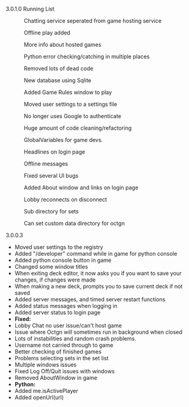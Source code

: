 3.0.1.0 Running List
<ul style="display: block;">
	<ul>Chatting service seperated from game hosting service</ul>
	<ul>Offline play added</ul>
	<ul>More info about hosted games</ul>
	<ul>Python error checking/catching in multiple places</ul>
	<ul>Removed lots of dead code</ul>
	<ul>New database using Sqlite</ul>
	<ul>Added Game Rules window to play</ul>
	<ul>Moved user settings to a settings file</ul>
	<ul>No longer uses Google to authenticate</ul>
	<ul>Huge amount of code cleaning/refactoring</ul>
	<ul>GlobalVariables for game devs.</ul>
	<ul>Headlines on login page</ul>
	<ul>Offline messages</ul>
	<ul>Fixed several UI bugs</ul>
	<ul>Added About window and links on login page</ul>
	<ul>Lobby reconnects on disconnect</ul>
	<ul>Sub directory for sets</ul>
	<ul>Can set custom data directory for octgn</ul>
</ul>
3.0.0.3
<ul style="display: block; ">
	<li>Moved user settings to the registry</li>
	<li>Added "/developer" command while in game for python console</li>
	<li>Added python console button in game</li>
	<li>Changed some window titles</li>
	<li>When exiting deck editor, it now asks you if you want to save your changes, if changes were made</li>
	<li>When making a new deck, prompts you to save current deck if not saved</li>
	<li>Added server messages, and timed server restart functions</li>
	<li>Added status messages when logging in</li>
	<li>Added server status to login page</li>
	<li><b>Fixed:</b></li>
	<li>Lobby Chat no user issue/can't host game</li>
	<li>Issue where Octgn will sometimes run in background when closed</li>
	<li>Lots of instabilities and random crash problems.</li>
	<li>Username not carried through to game</li>
	<li>Better checking of finished games</li>
	<li>Problems selecting sets in the set list</li>
	<li>Multiple windows issues</li>
	<li>Fixed Log Off/Quit issues with windows</li>
	<li>Removed AboutWindow in game</li>
	<li><b>Python:</b></li>
	<li>Added me.isActivePlayer</li>
	<li>Added openUrl(url)</li>
</ul>
